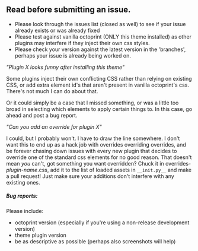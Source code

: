 ## Read before submitting an issue.

* Please look through the issues list (closed as well) to see if your issue already exists or was already fixed
* Please test against vanilla octoprint (ONLY this theme installed) as other plugins may interfere if they inject their own css styles.
* Please check your version against the latest version in the 'branches', perhaps your issue is already being worked on.

_"Plugin X looks funny after installing this theme"_

Some plugins inject their own conflicting CSS rather than relying on existing CSS, or add extra element id's that aren't present in vanilla octoprint's css. There's not much I can do about that. 

Or it could simply be a case that I missed something, or was a little too broad in selecting which elements to apply certain things to. In this case, go ahead and post a bug report.

_"Can you add an override for plugin X"_

I could, but I probably won't. I have to draw the line somewhere. I don't want this to end up as a hack job with overrides overriding overrides, and be forever chasing down issues with every new plugin that decides to override one of the standard css elements for no good reason. That doesn't mean _you_ can't, got something you want overridden? Chuck  it in overrides-_plugin-name_.css, add it to the list of loaded assets in `__init.py__` and make a pull request! Just make sure your additions don't interfere with any existing ones.

##### Bug reports:

Please include:
* octoprint version (especially if you're using a non-release development version)
* theme plugin version
* be as descriptive as possible (perhaps also screenshots will help)
